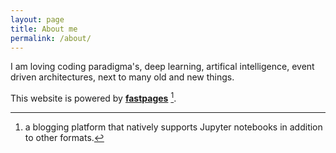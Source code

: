 ```yaml
---
layout: page
title: About me
permalink: /about/
---
```


I am loving coding paradigma's, deep learning, artifical intelligence, event driven architectures, next to many old and new things.


This website is powered by **[fastpages](https://github.com/fastai/fastpages)** [^1].



[^1]:a blogging platform that natively supports Jupyter notebooks in addition to other formats.
